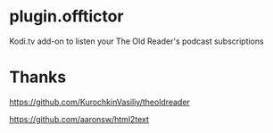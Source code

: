 # plugin.offtictor
Kodi.tv add-on to listen your The Old Reader's podcast subscriptions

Thanks
=
https://github.com/KurochkinVasiliy/theoldreader

https://github.com/aaronsw/html2text

